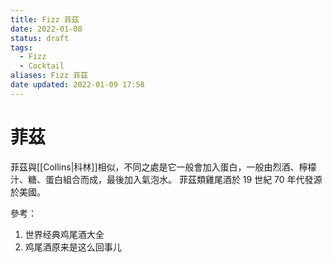 ```yaml
---
title: Fizz 菲茲
date: 2022-01-08
status: draft
tags:
  - Fizz
  - Cocktail
aliases: Fizz 菲茲
date updated: 2022-01-09 17:58
---
```


# 菲茲

菲茲與[[Collins|科林]]相似，不同之處是它一般會加入蛋白，一般由烈酒、檸檬汁、糖、蛋白組合而成，最後加入氣泡水。
菲茲類雞尾酒於 19 世紀 70 年代發源於美國。

參考：

1. 世界经典鸡尾酒大全
2. 鸡尾酒原来是这么回事儿
